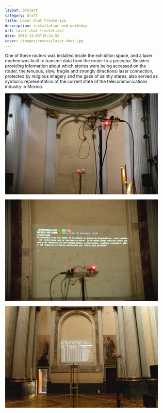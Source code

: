 ```yaml
---
layout: project
category: draft
title: Laser Chat Fronterizo
description: installation and workshop
url: laser-chat-fronterizo/
date: 2015-11-03T19:24:52
cover: /images/covers/laser-chat.jpg
---
```

One of these routers was installed inside the exhibition space, and a laser modem was built to transmit data from the router to a projector. Besides providing information about which stories were being accessed on the router, the tenuous, slow, fragile and strongly directional laser connection, protected by religious imagery and the gaze of saintly stares, also served as symbolic representation of the current state of the telecommunications industry in Mexico.

![](/images/projects/laser-chat-fronterizo/a03_xs.jpg)

![](/images/projects/laser-chat-fronterizo/b04_xs.jpg)

![](/images/projects/laser-chat-fronterizo/g05_xs.jpg)
